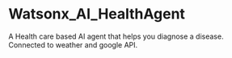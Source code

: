 # Watsonx_AI_HealthAgent
A Health care based AI agent that helps you diagnose a disease.  
Connected to weather and google API.
